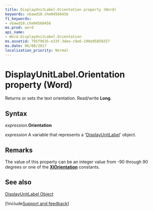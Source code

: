 ```yaml
---
title: DisplayUnitLabel.Orientation property (Word)
keywords: vbawd10.chm94568456
f1_keywords:
- vbawd10.chm94568456
ms.prod: word
api_name:
- Word.DisplayUnitLabel.Orientation
ms.assetid: 795f9635-e33f-3dee-c9e6-199e95859257
ms.date: 06/08/2017
localization_priority: Normal
---
```



# DisplayUnitLabel.Orientation property (Word)

Returns or sets the text orientation. Read/write  **Long**.


## Syntax

_expression_.**Orientation**

_expression_ A variable that represents a '[DisplayUnitLabel](Word.DisplayUnitLabel.md)' object.


## Remarks

The value of this property can be an integer value from -90 through 90 degrees or one of the  **[XlOrientation](Word.xlorientation.md)** constants.


## See also


[DisplayUnitLabel Object](Word.DisplayUnitLabel.md)

[!include[Support and feedback](~/includes/feedback-boilerplate.md)]